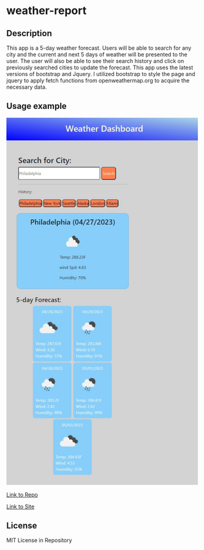 # weather-report

## Description 
This app is a 5-day weather forecast. Users will be able to search for any city and the current and next 5 days of weather will be presented to the user. 
The user will also be able to see their search history and click on previously searched cities to update the forecast. 
This app uses the latest versions of bootstrap and Jquery. I utilized bootstrap to style the page and jquery to apply fetch functions from openweathermap.org to acquire the necessary data.

## Usage example

<img src="https://github.com/Lalu423/weather-report/blob/main/assets/weather-sample.jpg" width="500"/>

[Link to Repo](https://github.com/Lalu423/weather-report)

[Link to Site](https://lalu423.github.io/weather-report/)

## License

MIT License in Repository